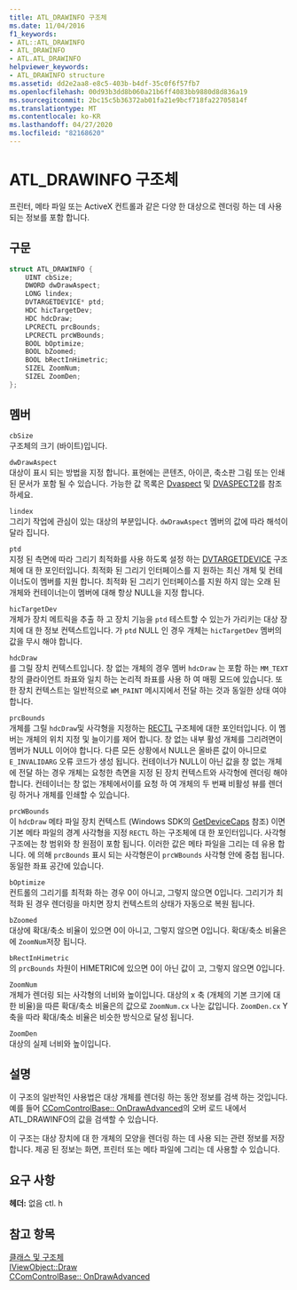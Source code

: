 ```yaml
---
title: ATL_DRAWINFO 구조체
ms.date: 11/04/2016
f1_keywords:
- ATL::ATL_DRAWINFO
- ATL_DRAWINFO
- ATL.ATL_DRAWINFO
helpviewer_keywords:
- ATL_DRAWINFO structure
ms.assetid: dd2e2aa8-e8c5-403b-b4df-35c0f6f57fb7
ms.openlocfilehash: 00d93b3dd8b060a21b6ff4083bb9880d8d836a19
ms.sourcegitcommit: 2bc15c5b36372ab01fa21e9bcf718fa22705814f
ms.translationtype: MT
ms.contentlocale: ko-KR
ms.lasthandoff: 04/27/2020
ms.locfileid: "82168620"
---
```

# <a name="atl_drawinfo-structure"></a>ATL_DRAWINFO 구조체

프린터, 메타 파일 또는 ActiveX 컨트롤과 같은 다양 한 대상으로 렌더링 하는 데 사용 되는 정보를 포함 합니다.

## <a name="syntax"></a>구문

```cpp
struct ATL_DRAWINFO {
    UINT cbSize;
    DWORD dwDrawAspect;
    LONG lindex;
    DVTARGETDEVICE* ptd;
    HDC hicTargetDev;
    HDC hdcDraw;
    LPCRECTL prcBounds;
    LPCRECTL prcWBounds;
    BOOL bOptimize;
    BOOL bZoomed;
    BOOL bRectInHimetric;
    SIZEL ZoomNum;
    SIZEL ZoomDen;
};
```

## <a name="members"></a>멤버

`cbSize`<br/>
구조체의 크기 (바이트)입니다.

`dwDrawAspect`<br/>
대상이 표시 되는 방법을 지정 합니다. 표현에는 콘텐츠, 아이콘, 축소판 그림 또는 인쇄 된 문서가 포함 될 수 있습니다. 가능한 값 목록은 [Dvaspect](/windows/win32/api/wtypes/ne-wtypes-dvaspect) 및 [DVASPECT2](/windows/win32/api/ocidl/ne-ocidl-dvaspect2)를 참조 하세요.

`lindex`<br/>
그리기 작업에 관심이 있는 대상의 부분입니다. `dwDrawAspect` 멤버의 값에 따라 해석이 달라 집니다.

`ptd`<br/>
지정 된 측면에 따라 그리기 최적화를 사용 하도록 설정 하는 [DVTARGETDEVICE](/windows/win32/api/objidl/ns-objidl-dvtargetdevice) 구조체에 대 한 포인터입니다. 최적화 된 그리기 인터페이스를 지 원하는 최신 개체 및 컨테이너도이 멤버를 지원 합니다. 최적화 된 그리기 인터페이스를 지원 하지 않는 오래 된 개체와 컨테이너는이 멤버에 대해 항상 NULL을 지정 합니다.

`hicTargetDev`<br/>
개체가 장치 메트릭을 추출 하 고 장치 기능을 `ptd` 테스트할 수 있는가 가리키는 대상 장치에 대 한 정보 컨텍스트입니다. 가 `ptd` NULL 인 경우 개체는 `hicTargetDev` 멤버의 값을 무시 해야 합니다.

`hdcDraw`<br/>
를 그릴 장치 컨텍스트입니다. 창 없는 개체의 경우 멤버 `hdcDraw` 는 포함 하는 `MM_TEXT` 창의 클라이언트 좌표와 일치 하는 논리적 좌표를 사용 하 여 매핑 모드에 있습니다. 또한 장치 컨텍스트는 일반적으로 `WM_PAINT` 메시지에서 전달 하는 것과 동일한 상태 여야 합니다.

`prcBounds`<br/>
개체를 그릴 `hdcDraw`및 사각형을 지정하는 [RECTL](/windows/win32/api/windef/ns-windef-rectl) 구조체에 대한 포인터입니다. 이 멤버는 개체의 위치 지정 및 늘이기를 제어 합니다. 창 없는 내부 활성 개체를 그리려면이 멤버가 NULL 이어야 합니다. 다른 모든 상황에서 NULL은 올바른 값이 아니므로 `E_INVALIDARG` 오류 코드가 생성 됩니다. 컨테이너가 NULL이 아닌 값을 창 없는 개체에 전달 하는 경우 개체는 요청한 측면을 지정 된 장치 컨텍스트와 사각형에 렌더링 해야 합니다. 컨테이너는 창 없는 개체에서이를 요청 하 여 개체의 두 번째 비활성 뷰를 렌더링 하거나 개체를 인쇄할 수 있습니다.

`prcWBounds`<br/>
이 `hdcDraw` 메타 파일 장치 컨텍스트 (Windows SDK의 [GetDeviceCaps](/windows/win32/api/wingdi/nf-wingdi-getdevicecaps) 참조) 이면 기본 메타 파일의 경계 사각형을 지정 `RECTL` 하는 구조체에 대 한 포인터입니다. 사각형 구조에는 창 범위와 창 원점이 포함 됩니다. 이러한 값은 메타 파일을 그리는 데 유용 합니다. 에 의해 `prcBounds` 표시 되는 사각형은이 `prcWBounds` 사각형 안에 중첩 됩니다. 동일한 좌표 공간에 있습니다.

`bOptimize`<br/>
컨트롤의 그리기를 최적화 하는 경우 0이 아니고, 그렇지 않으면 0입니다. 그리기가 최적화 된 경우 렌더링을 마치면 장치 컨텍스트의 상태가 자동으로 복원 됩니다.

`bZoomed`<br/>
대상에 확대/축소 비율이 있으면 0이 아니고, 그렇지 않으면 0입니다. 확대/축소 비율은에 `ZoomNum`저장 됩니다.

`bRectInHimetric`<br/>
의 `prcBounds` 차원이 HIMETRIC에 있으면 0이 아닌 값이 고, 그렇지 않으면 0입니다.

`ZoomNum`<br/>
개체가 렌더링 되는 사각형의 너비와 높이입니다. 대상의 x 축 (개체의 기본 크기에 대 한 비율)을 따른 확대/축소 비율은의 값으로 `ZoomNum.cx` 나눈 값입니다. `ZoomDen.cx` Y 축을 따라 확대/축소 비율은 비슷한 방식으로 달성 됩니다.

`ZoomDen`<br/>
대상의 실제 너비와 높이입니다.

## <a name="remarks"></a>설명

이 구조의 일반적인 사용법은 대상 개체를 렌더링 하는 동안 정보를 검색 하는 것입니다. 예를 들어 [CComControlBase:: OnDrawAdvanced](ccomcontrolbase-class.md#ondrawadvanced)의 오버 로드 내에서 ATL_DRAWINFO의 값을 검색할 수 있습니다.

이 구조는 대상 장치에 대 한 개체의 모양을 렌더링 하는 데 사용 되는 관련 정보를 저장 합니다. 제공 된 정보는 화면, 프린터 또는 메타 파일에 그리는 데 사용할 수 있습니다.

## <a name="requirements"></a>요구 사항

**헤더:** 없음 ctl. h

## <a name="see-also"></a>참고 항목

[클래스 및 구조체](../../atl/reference/atl-classes.md)<br/>
[IViewObject::Draw](/windows/win32/api/oleidl/nf-oleidl-iviewobject-draw)<br/>
[CComControlBase:: OnDrawAdvanced](../../atl/reference/ccomcontrolbase-class.md#ondrawadvanced)
